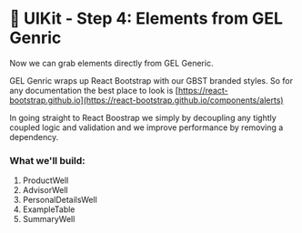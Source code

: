 # 💅 UIKit - Step 4: Elements from GEL Genric

Now we can grab elements directly from GEL Generic. 

GEL Genric wraps up React Bootstrap with our GBST branded styles. So for any documentation the best place to look is [https://react-bootstrap.github.io](https://react-bootstrap.github.io/components/alerts)

In going straight to React Boostrap we simply by decoupling any tightly coupled logic and validation and we improve performance by removing a dependency. 

### What we'll build:
1. ProductWell
2. AdvisorWell
3. PersonalDetailsWell
4. ExampleTable
5. SummaryWell

